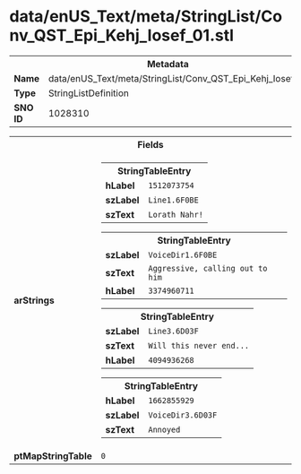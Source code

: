 <h1>data/enUS_Text/meta/StringList/Conv_QST_Epi_Kehj_Iosef_01.stl</h1><table><tr><th colspan="100%">Metadata</th></tr><tr><td><b>Name</b></td><td>data/enUS_Text/meta/StringList/Conv_QST_Epi_Kehj_Iosef_01.stl</td></tr><tr><td><b>Type</b></td><td>StringListDefinition</td></tr><tr><td><b>SNO ID</b></td><td>1028310</td></tr></table>

<table><tr><th colspan="100%">Fields</th></tr><tr><td><b>arStrings</b></td><td><table><tr><th colspan="100%">StringTableEntry</th></tr><tr><td><b>hLabel</b></td><td><code>1512073754</code></td></tr><tr><td><b>szLabel</b></td><td><code>Line1.6F0BE</code></td></tr><tr><td><b>szText</b></td><td><code>Lorath Nahr!</code></td></tr></table>


<table><tr><th colspan="100%">StringTableEntry</th></tr><tr><td><b>szLabel</b></td><td><code>VoiceDir1.6F0BE</code></td></tr><tr><td><b>szText</b></td><td><code>Aggressive, calling out to him</code></td></tr><tr><td><b>hLabel</b></td><td><code>3374960711</code></td></tr></table>


<table><tr><th colspan="100%">StringTableEntry</th></tr><tr><td><b>szLabel</b></td><td><code>Line3.6D03F</code></td></tr><tr><td><b>szText</b></td><td><code>Will this never end...</code></td></tr><tr><td><b>hLabel</b></td><td><code>4094936268</code></td></tr></table>


<table><tr><th colspan="100%">StringTableEntry</th></tr><tr><td><b>hLabel</b></td><td><code>1662855929</code></td></tr><tr><td><b>szLabel</b></td><td><code>VoiceDir3.6D03F</code></td></tr><tr><td><b>szText</b></td><td><code>Annoyed</code></td></tr></table>


</td></tr><tr><td><b>ptMapStringTable</b></td><td><code>0</code></td></tr></table>


